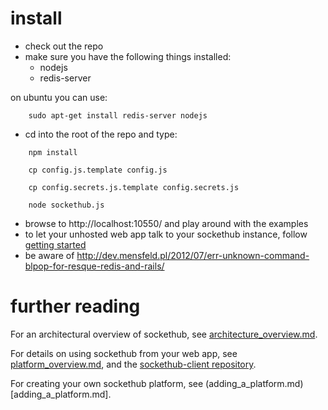 # install

* check out the repo
* make sure you have the following things installed:
  - nodejs
  - redis-server

on ubuntu you can use:

````
    sudo apt-get install redis-server nodejs
````

* cd into the root of the repo and type:
`````
    npm install

    cp config.js.template config.js

    cp config.secrets.js.template config.secrets.js

    node sockethub.js
`````
* browse to http://localhost:10550/ and play around with the examples
* to let your unhosted web app talk to your sockethub instance, follow [getting started](getting_started.md)
* be aware of http://dev.mensfeld.pl/2012/07/err-unknown-command-blpop-for-resque-redis-and-rails/


# further reading

For an architectural overview of sockethub, see [architecture_overview.md](architecture_overview.md).

For details on using sockethub from your web app, see [platform_overview.md](platform_overview), and the [sockethub-client repository](https://github.com/sockethub/sockethub-client).

For creating your own sockethub platform, see (adding_a_platform.md)[adding_a_platform.md].

